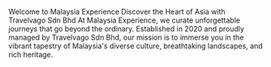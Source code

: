 Welcome to Malaysia Experience
Discover the Heart of Asia with Travelvago Sdn Bhd
At Malaysia Experience, we curate unforgettable journeys that go beyond the ordinary. Established in 2020 and proudly managed by Travelvago Sdn Bhd, our mission is to immerse you in the vibrant tapestry of Malaysia's diverse culture, breathtaking landscapes, and rich heritage.